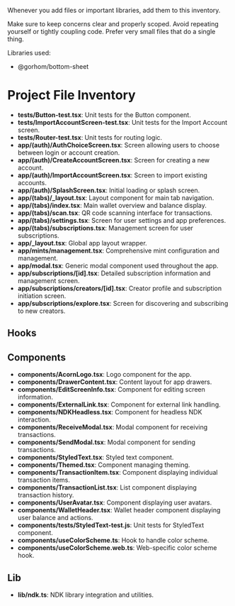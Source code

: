 Whenever you add files or important libraries, add them to this inventory.

Make sure to keep concerns clear and properly scoped. Avoid repeating yourself or tightly coupling code. Prefer very small files that do a single thing.

Libraries used:
- @gorhom/bottom-sheet

# Project File Inventory

- **__tests__/Button-test.tsx**: Unit tests for the Button component.
- **__tests__/ImportAccountScreen-test.tsx**: Unit tests for the Import Account screen.
- **__tests__/Router-test.tsx**: Unit tests for routing logic.
- **app/(auth)/AuthChoiceScreen.tsx**: Screen allowing users to choose between login or account creation.
- **app/(auth)/CreateAccountScreen.tsx**: Screen for creating a new account.
- **app/(auth)/ImportAccountScreen.tsx**: Screen to import existing accounts.
- **app/(auth)/SplashScreen.tsx**: Initial loading or splash screen.
- **app/(tabs)/_layout.tsx**: Layout component for main tab navigation.
- **app/(tabs)/index.tsx**: Main wallet overview and balance display.
- **app/(tabs)/scan.tsx**: QR code scanning interface for transactions.
- **app/(tabs)/settings.tsx**: Screen for user settings and app preferences.
- **app/(tabs)/subscriptions.tsx**: Management screen for user subscriptions.
- **app/_layout.tsx**: Global app layout wrapper.
- **app/mints/management.tsx**: Comprehensive mint configuration and management.
- **app/modal.tsx**: Generic modal component used throughout the app.
- **app/subscriptions/[id].tsx**: Detailed subscription information and management screen.
- **app/subscriptions/creators/[id].tsx**: Creator profile and subscription initiation screen.
- **app/subscriptions/explore.tsx**: Screen for discovering and subscribing to new creators.

## Hooks

## Components
- **components/AcornLogo.tsx**: Logo component for the app.
- **components/DrawerContent.tsx**: Content layout for app drawers.
- **components/EditScreenInfo.tsx**: Component for editing screen information.
- **components/ExternalLink.tsx**: Component for external link handling.
- **components/NDKHeadless.tsx**: Component for headless NDK interaction.
- **components/ReceiveModal.tsx**: Modal component for receiving transactions.
- **components/SendModal.tsx**: Modal component for sending transactions.
- **components/StyledText.tsx**: Styled text component.
- **components/Themed.tsx**: Component managing theming.
- **components/TransactionItem.tsx**: Component displaying individual transaction items.
- **components/TransactionList.tsx**: List component displaying transaction history.
- **components/UserAvatar.tsx**: Component displaying user avatars.
- **components/WalletHeader.tsx**: Wallet header component displaying user balance and actions.
- **components/__tests__/StyledText-test.js**: Unit tests for StyledText component.
- **components/useColorScheme.ts**: Hook to handle color scheme.
- **components/useColorScheme.web.ts**: Web-specific color scheme hook.

## Lib
- **lib/ndk.ts**: NDK library integration and utilities.

